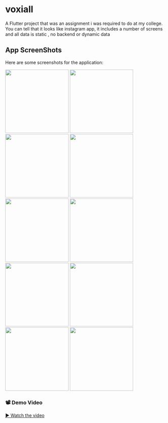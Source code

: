 # voxiall

A Flutter project that was an assignment i was required to do at my college. You can tell that it looks like instagram app, it includes a number of screens and all data is static , no backend or dynamic data

## App ScreenShots

Here are some screenshots for the application:

<p>
<img src="assets/screenShots/v1.png"  width="200">
<img src="assets/screenShots/v2.png"  width="200">
<img src="assets/screenShots/v3.png"  width="200">
<img src="assets/screenShots/v4.png"  width="200">
<img src="assets/screenShots/v5.png"  width="200">
<img src="assets/screenShots/v6.png"  width="200">
<img src="assets/screenShots/v7.png"  width="200">
<img src="assets/screenShots/v8.png"  width="200">
<img src="assets/screenShots/v9.png"  width="200">
<img src="assets/screenShots/v10.png"  width="200">
</p>

### 📽️ Demo Video

[▶️ Watch the video](https://drive.google.com/file/d/1dJe2GeB_75557axh-BE5MTdO5pP8yDDd/view?usp=drive_link)